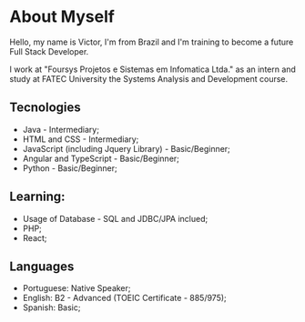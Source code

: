 # About Myself

Hello, my name is Victor, I'm from Brazil and I'm training to become a future Full Stack Developer.

I work at "Foursys Projetos e Sistemas em Infomatica Ltda." as an intern and study at FATEC University the Systems Analysis and Development course.

## Tecnologies

+ Java - Intermediary;
+ HTML and CSS - Intermediary;
+ JavaScript (including Jquery Library) - Basic/Beginner;
+ Angular and TypeScript - Basic/Beginner;
+ Python - Basic/Beginner;

## Learning:
  
+ Usage of Database - SQL and JDBC/JPA inclued;
+ PHP;
+ React;

## Languages

+ Portuguese: Native Speaker;
+ English: B2 - Advanced (TOEIC Certificate - 885/975);
+ Spanish: Basic;
